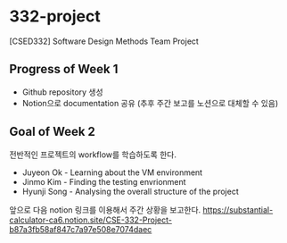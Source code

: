 # 332-project
[CSED332] Software Design Methods Team Project

## Progress of Week 1
* Github repository 생성
* Notion으로 documentation 공유 (추후 주간 보고를 노션으로 대체할 수 있음)

## Goal of Week 2
전반적인 프로젝트의 workflow를 학습하도록 한다.
* Juyeon Ok - Learning about the VM environment
* Jinmo Kim - Finding the testing envrionment
* Hyunji Song - Analysing the overall structure of the project

앞으로 다음 notion 링크를 이용해서 주간 상황을 보고한다.
https://substantial-calculator-ca6.notion.site/CSE-332-Project-b87a3fb58af847c7a97e508e7074daec
